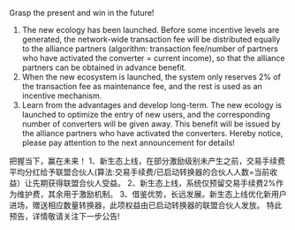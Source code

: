 Grasp the present and win in the future! 
1. The new ecology has been launched. Before some incentive levels are generated, the network-wide transaction fee will be distributed equally to the alliance partners (algorithm: transaction fee/number of partners who have activated the converter = current income), so that the alliance partners can be obtained in advance benefit. 
2. When the new ecosystem is launched, the system only reserves 2% of the transaction fee as maintenance fee, and the rest is used as an incentive mechanism.
3. Learn from the advantages and develop long-term. The new ecology is launched to optimize the entry of new users, and the corresponding number of converters will be given away. This benefit will be issued by the alliance partners who have activated the converters. Hereby notice, please pay attention to the next announcement for details!


把握当下，赢在未来！
1、新生态上线，在部分激励级别未产生之前，交易手续费平均分红给予联盟合伙人(算法:交易手续费/已启动转换器的合伙人人数=当前收益）让先期获得联盟合伙人受益。
2、新生态上线，系统仅预留交易手续费2%作为维护费，其余用于激励机制。
3、借鉴优势，长远发展。新生态上线优化新用户进场，赠送相应数量转换器，此项权益由已启动转换器的联盟合伙人发放。
特此预告，详情敬请关注下一步公告!
